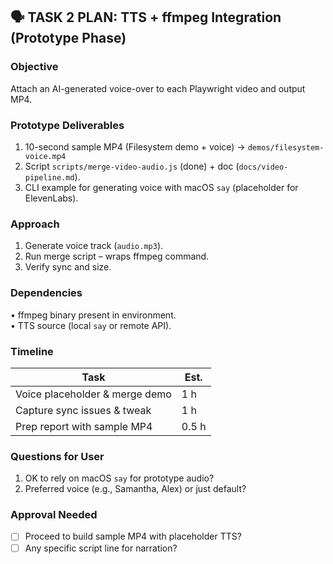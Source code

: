 ## 🗣 TASK 2 PLAN: TTS + ffmpeg Integration (Prototype Phase)

### **Objective**
Attach an AI-generated voice-over to each Playwright video and output MP4.

### **Prototype Deliverables**
1. 10-second sample MP4 (Filesystem demo + voice) → `demos/filesystem-voice.mp4`
2. Script `scripts/merge-video-audio.js` (done) + doc (`docs/video-pipeline.md`).
3. CLI example for generating voice with macOS `say` (placeholder for ElevenLabs).

### **Approach**
1. Generate voice track (`audio.mp3`).  
2. Run merge script – wraps ffmpeg command.
3. Verify sync and size.

### **Dependencies**
• ffmpeg binary present in environment.  
• TTS source (local `say` or remote API).

### **Timeline**
| Task | Est. |
|------|------|
| Voice placeholder & merge demo | 1 h |
| Capture sync issues & tweak | 1 h |
| Prep report with sample MP4 | 0.5 h |

### **Questions for User**
1. OK to rely on macOS `say` for prototype audio?  
2. Preferred voice (e.g., Samantha, Alex) or just default?

### **Approval Needed**
- [ ] Proceed to build sample MP4 with placeholder TTS?  
- [ ] Any specific script line for narration? 